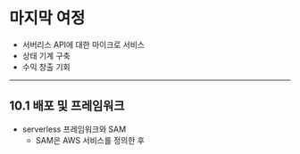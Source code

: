 # 마지막 여정
- 서버리스 API에 대한 마이크로 서비스
- 상태 기계 구축 
- 수익 창출 기회

---

## 10.1 배포 및 프레임워크
- serverless 프레임워크와 SAM
  - SAM은 AWS 서비스를 정의한 후 